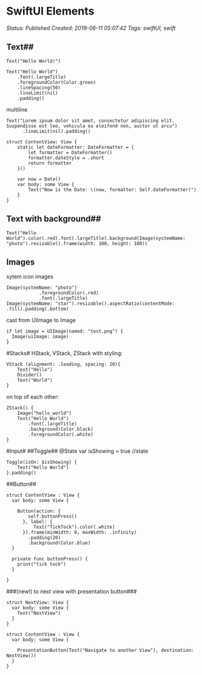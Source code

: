 # SwiftUI Elements

_Status: Published_
_Created: 2019-06-11 05:07:42_
_Tags: swiftUI, swift_

## Text##
`Text("Hello World!")`
```
Text("Hello World")
    .font(.largeTitle)
    .foregroundColor(Color.green)
    .lineSpacing(50)
    .lineLimit(nil)
    .padding()
```
multiline
```
Text("Lorem ipsum dolor sit amet, consectetur adipiscing elit. Suspendisse est leo, vehicula eu eleifend non, auctor ut arcu")
      .lineLimit(nil).padding()
```
```
struct ContentView: View {
    static let dateFormatter: DateFormatter = {
        let formatter = DateFormatter()
        formatter.dateStyle = .short
        return formatter
    }()
    
    var now = Date()
    var body: some View {
        Text("Now is the Date: \(now, formatter: Self.dateFormatter)")
    }
}
```
## Text with background##
```
Text("Hello World").color(.red).font(.largeTitle).background(Image(systemName: "photo").resizable().frame(width: 100, height: 100))
```
## Images ##
sytem icon images
```
Image(systemName: "photo")
            .foregroundColor(.red)
            .font(.largeTitle)
Image(systemName: "star").resizable().aspectRatio(contentMode: .fill).padding(.bottom)
```

cast from UIImage to Image
```
if let image = UIImage(named: "test.png") {
  Image(uiImage: image)
}
```
#Stacks#
HStack, VStack, ZStack
with styling:
```
VStack (alignment: .leading, spacing: 20){
    Text("Hello")
    Divider()
    Text("World")
}
```
on top of each other:
```
ZStack() {
    Image("hello_world")
    Text("Hello World")
        .font(.largeTitle)
        .background(Color.black)
        .foregroundColor(.white)
}
```
#Input#
##Toggle##
@State var isShowing = true //state
```
Toggle(isOn: $isShowing) {
    Text("Hello World")
}.padding()
```
##Button##
```
struct ContentView : View {
  var body: some View {
  
    Button(action: {
        self.buttonPress()
      }, label: {
          Text("TickTock").color(.white)
      }).frame(minWidth: 0, maxWidth: .infinity)
        .padding(20)
        .background(Color.blue)
  }
  
  private func buttonPress() {
    print("tick tock")
  }
    
}

```
###(new!) to next view with presentation button###
```
struct NextView: View {
  var body: some View {
    Text("NextView")
  }
}

struct ContentView : View {
  var body: some View {
  
    PresentationButton(Text("Navigate to another View"), destination: NextView())
  }
}
```